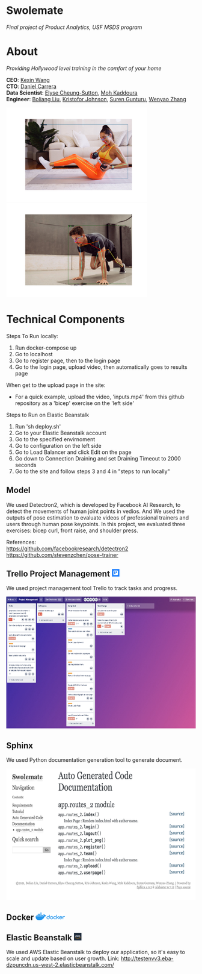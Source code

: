 # Swolemate
*Final project of Product Analytics, USF MSDS program*


# About

*Providing Hollywood level training in the comfort of your home*

**CEO**: [Kexin Wang](https://www.linkedin.com/in/sheena-kexin-wang-3a51b7170/) <br>
**CTO**: [Daniel Carrera](https://www.linkedin.com/in/daniel-carrera/) <br>
**Data Scientist**:  [Elyse Cheung-Sutton](https://www.linkedin.com/in/elysecs), [Moh Kaddoura](https://www.linkedin.com/in/moh-kaddoura/) <br>
**Engineer**: [Boliang Liu](https://www.linkedin.com/in/boliang-liu/), [Kristofor Johnson](https://www.linkedin.com/in/kr-johnson/),
              [Suren Gunturu](https://www.linkedin.com/in/suren-gunturu/), [Wenyao Zhang](https://www.linkedin.com/in/wenyao-zhang/) <br>

<img src = './readme/new_image_girl.png' height = 250>   <img src = './readme/new_image_boy.png' height = 250>


# Technical Components
Steps To Run locally: 
1) Run docker-compose up 
2) Go to localhost
3) Go to register page, then to the login page
4) Go to the login page, upload video, then automatically goes to results page

When get to the upload page in the site: 
- For a quick example, upload the video, 'inputs.mp4' from this github repository as a 'bicep' exercise on the 'left side'

Steps to Run on Elastic Beanstalk
1) Run 'sh deploy.sh'
2) Go to your Elastic Beanstalk account
3) Go to the specified envirnoment
4) Go to configuration on the left side
5) Go to Load Balancer and click Edit on the page
6) Go down to Connection Draining and set Draining Timeout to 2000 seconds
7) Go to the site and follow steps 3 and 4 in "steps to run locally" 
## Model

We used Detectron2, which is developed by Facebook AI Research, to detect the movements of human joint points in vedios. And We used the outputs of pose estimation to evaluate videos of professional trainers and users through human pose keypoints. In this project, we evaluated three exercises: bicep curl, front raise, and shoulder press.

References: <br>
https://github.com/facebookresearch/detectron2 <br>
https://github.com/stevenzchen/pose-trainer

## Trello Project Management <img src = './readme/trello2.jpeg' height = 20>

We used project management tool Trello to track tasks and progress.

<img src = './readme/trello.png' height = 350>

## Sphinx

We used Python documentation generation tool to generate document.

<img src = './readme/sphinx.png' height = 350>

## Docker   <img src = './readme/docker.png' height = 20>


## Elastic Beanstalk   <img src = './readme/aws.jpeg' height = 20>

We used AWS Elastic Beanstalk to deploy our application, so it's easy to scale and update based on user growth.
Link: http://testenvv3.eba-dzpuncdn.us-west-2.elasticbeanstalk.com/
